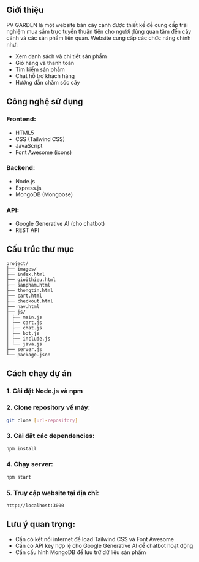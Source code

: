 ## Giới thiệu
PV GARDEN là một website bán cây cảnh được thiết kế để cung cấp trải nghiệm mua sắm trực tuyến thuận tiện cho người dùng quan tâm đến cây cảnh và các sản phẩm liên quan. Website cung cấp các chức năng chính như:

- Xem danh sách và chi tiết sản phẩm
- Giỏ hàng và thanh toán 
- Tìm kiếm sản phẩm
- Chat hỗ trợ khách hàng
- Hướng dẫn chăm sóc cây

## Công nghệ sử dụng

### Frontend:
- HTML5
- CSS (Tailwind CSS)
- JavaScript
- Font Awesome (icons)

### Backend:
- Node.js
- Express.js
- MongoDB (Mongoose)

### API:
- Google Generative AI (cho chatbot)
- REST API

## Cấu trúc thư mục
```
project/
├── images/
├── index.html
├── gioithieu.html
├── sanpham.html
├── thongtin.html
├── cart.html
├── checkout.html
├── nav.html
├── js/
│ ├── main.js
│ ├── cart.js
│ ├── chat.js
│ ├── bot.js
│ ├── include.js
│ └── java.js
├── server.js
└── package.json
```

## Cách chạy dự án

### 1. Cài đặt Node.js và npm

### 2. Clone repository về máy:
```bash
git clone [url-repository]
```

### 3. Cài đặt các dependencies:
```bash
npm install
```

### 4. Chạy server:
```bash
npm start
```

### 5. Truy cập website tại địa chỉ:
```
http://localhost:3000
```

## Lưu ý quan trọng:
- Cần có kết nối internet để load Tailwind CSS và Font Awesome
- Cần có API key hợp lệ cho Google Generative AI để chatbot hoạt động
- Cần cấu hình MongoDB để lưu trữ dữ liệu sản phẩm


